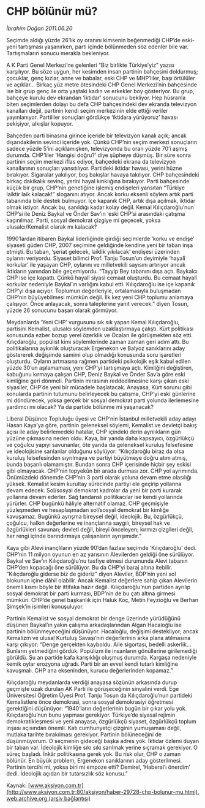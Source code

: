 # CHP bölünür mü?

*İbrahim Doğan 2011.06.20*

<font class="agenda2NewsSpot">
 <p class="BasicParagraph">
  <span lang="EN-GB">
   Seçimde aldığı yüzde 26’lık oy oranını kimsenin beğenmediği CHP’de eski-yeni tartışması yaşanırken, parti içinde bölünmeden söz edenler bile var. Tartışmaların sonucu merakla bekleniyor.
  </span>
  <p class="BasicParagraph">
   <span>
   </span>
  </p>
 </p>
</font>
<font class="newsDetail">
 <p>
  <span>
   <span>
    <span>
     A
    </span>
   </span>
   K Parti Genel Merkezi’ne gelenleri “Biz birlikte Türkiye’yiz” yazısı karşılıyor. Bu söze uygun, her kesimden insan partinin bahçesini doldurmuş; çocuklar, genç kızlar, anne ve babalar, eski CHP ve MHP’liler, başı örtülüler ve açıklar... Birkaç yüz metre ötesindeki CHP Genel Merkezi’nin bahçesinde ise bir grup genç ile orta yaştaki kadın ve erkekler boy gösteriyor. Bu grup, bahçeye kurulu dev ekrandan ‘iktidar’ sonucunu bekliyor. Hep hüsranla biten seçimlerden dolayı bu defa CHP bahçesindeki dev ekranda televizyon kanalları değil, partinin kendi seçim merkezinin elde ettiği veriler yayınlanıyor. Partililer sonuçları gördükçe ‘iktidara yürüyoruz’ havası pekişiyor, alkışlar kopuyor.
  </span>
 </p>
 <p>
  <p class="2011yenimetin">
   <span>
    Bahçeden parti binasına girince içeride bir televizyon kanalı açık; ancak dışarıdakilerin sevinci içeride yok. Çünkü CHP’nin seçim merkezi sonuçların sadece yüzde 5’ini açıklamışken, televizyonda bu oran yüzde 70’i aşmış durumda. CHP’liler ‘Hangisi doğru?’ diye şüpheye düşmüş. Bir süre sonra partinin seçim merkezi iflas ediyor, bahçedeki ekrana da televizyon kanallarının sonuçları yansıtılıyor. Partideki iktidar havası, yerini hüzne bırakıyor. Sigaralar yakılıyor, boş bakışlar havaya takılıyor. CHP bahçesindeki birkaç dakikalık sevinç, yerini hayal kırıklığına bırakıyor. Parti bahçesinde küçük bir grup, CHP’nin genetiğine işlemiş endişeleri yansıtan “Türkiye laiktir laik kalacak!” sloganını atıyor. Ancak korku eksenli söylem artık parti tabanında bile destek bulmuyor. İçe kapanık CHP, artık dışa açılmak, iktidar olmak istiyor. Ancak bu, sanıldığı kadar kolay değil. Kemal Kılıçdaroğlu’nun CHP’si ile Deniz Baykal ve Önder Sav’ın ‘eski CHP’si arasındaki çatışma kaçınılmaz. Parti, sosyal demokrat çizgiye mi geçecek, yoksa ulusalcı/Kemalist olarak mı kalacak?
   </span>
  </p>
  <p class="2011yenimetin">
   <span>
    1990’lardan itibaren Baykal liderliğinde girdiği seçimlerde ‘korku ve endişe’ siyaseti güden CHP, 2007 seçimine geldiğinde kendine yeni bir taban inşa etmişti. Bu taban, ‘şeriat gelecek, laiklik yıkılacak’ endişesi üzerinden oylarını veriyordu. Siyaset bilimci Prof. Tanju Tosun’un deyimiyle ‘hayalî korkular’ ile yaşayan CHP, oylarını ve milletvekili sayısını artırıyor ancak iktidarın yanından bile geçemiyordu. “Tayyip Bey tabanını dışa açtı. Baykalcı CHP ise içe kapattı. Çünkü hayalî siyasi cemaat oluşturdu. Bu cemaat hayalî korkular nedeniyle Baykal’ın varlığını kabul etti. Kılıçdaroğlu ise içe kapanık CHP’yi dışa açıyor. Toplumun değerleriyle, ortalamasıyla buluşmadan CHP’nin büyüyebilmesi mümkün değil. İlk kez yeni CHP toplumu anlamaya çalışıyor. Önce anlayacak, sonra taleplerine yanıt verecek.” diyen Tosun, yüzde 26 sonucunu başarı olarak görmüyor.
   </span>
  </p>
  <p class="2011yenimetin">
   <span>
    Meydanlarda ‘Yeni CHP’ vurgusunu sık sık yapan Kemal Kılıçdaroğlu, partisini Kemalist, ulusalcı söylemden uzaklaştırmaya çalıştı. Kürt politikası konusunda ezber bozup yerel özerklik ve Öcalan ile görüşmekten söz etti. Kılıçdaroğlu, popülist kimi söylemlerinde zaman zaman geri adım attı. Bu politikalarına aykırılık oluşturacak Ergenekon ve Balyoz sanıklarını aday göstererek değişimde samimi olup olmadığı konusunda soru işaretleri oluşturdu. Oyların artmasına rağmen partideki psikolojik eşik kabul edilen yüzde 30’un aşılamaması, yeni CHP’yi tartışmaya açtı. Kimliğini değiştiren, kabuğunu kırmaya çalışan CHP,
    <span>
    </span>
    Deniz Baykal ve Önder Sav’a göre eski kimliğine geri dönmeli. Partinin mirasının reddedilmesine karşı çıkan eski siyasiler, CHP’de yeni bir mücadele başlatacak. Anayasa, Kürt sorunu gibi konularda partinin tutumunu belirleyecek bu çatışma, CHP’yi eski günlerine mi döndürecek, yoksa gerçek bir sosyal demokrat parti yolunda ilerlemesine yardımcı mı olacak? Ya da partide bölünme mi yaşanacak?
   </span>
  </p>
  <p class="2011yenimetin">
   <span>
    Liberal Düşünce Topluluğu üyesi ve CHP’nin İstanbul milletvekili aday adayı Hasan Kaya’ya göre, partinin geleneksel söylemi, Kemalist ve devletçi bakış açısı ile aday belirlemedeki hatalar, CHP içindeki derin ayrılıkların gün yüzüne çıkmasına neden oldu. Kaya, bir yanda daha kapsayıcı, özgürlükçü ve çoğulcu yapıyı savunanlar, öte yanda da geleneksel kuruluş felsefesine ve ideolojisine sarılanlar olduğunu söylüyor: “Kılıçdaroğlu biraz da olsa kuruluş felsefesinden sıyrılmaya ve partiyi büyütmeye doğru atım atmış, bunda başarılı olamamıştır. Bundan sonra CHP içerisinde hiçbir şey eskisi gibi olmayacak. CHP’nin topyekûn bir arada durması zor. CHP yol ayrımında. Önümüzdeki dönemde CHP’nin 3 parti olarak yoluna devam etme olasılığı yüksek. Kemalist kesim kurultay sürecinde partiyi ele geçirip yollarına devam edecek. Sol/sosyal demokrat kadrolar da yeni bir parti kurarak yollarına devam ederler. Sağ tandanslı politikacılar ise kendi yollarında yürürler. CHP bugünkü hâliyle alternatif olamaz. CHP geçmişiyle yüzleşmeden ve hesaplaşmadan sol/sosyal demokrat bir kimliğe kavuşamaz. Bugünkü ayrışma bireysel değil, ideolojik. Bu, özgürlükçü, çoğulcu, halkın değerlerine ve inançlarına saygılı, bireysel hak ve özgürlükleri savunan; devleti değil, bireyi önceleyen; kırmızı çizgileri değil, her rengi içinde barındırmaya çalışanların ayrışımıdır.”
   </span>
  </p>
  <p class="2011yenimetin">
   <span>
    Kaya gibi Alevi inançlıların yüzde 90’dan fazlası seçimde ‘Kılıçdaroğlu’ dedi. CHP’nin 11 milyon oyunun en az yarısının Alevilerden geldiği öne sürülüyor. Baykal ve Sav’ın Kılıçdaroğlu’nu tasfiye etmesi durumunda Alevi tabanın CHP’den kopacağı öne sürülüyor. Bu da CHP’yi baraj altına itebilir. “Kılıçdaroğlu giderse biz de gideriz” diyen Aleviler, BDP’nin yeni sol blokunun içine dâhil olabilir. Ancak Kemalist değerlere sahip çıkan Alevilerin önemli kısmı böyle bir ittifaka hazır değil. Kılıçdaroğlu’nun partiden ayrılıp sosyal demokrat bir parti kurması, BDP’nin de bu çatı altına girmesi mümkün. CHP’de genel başkanlık için Haluk Koç, Metin Feyzioğlu ve Berhan Şimşek’in isimleri konuşuluyor.
   </span>
  </p>
  <p class="2011yenimetin">
   <span>
    Partinin Kemalist ve sosyal demokrat bir denge üzerinde yürüdüğünü düşünen Baykal’ın yakın çalışma arkadaşlarından Algan Hacaloğlu ise partinin bölünmeyeceğini düşünüyor. Hacaloğlu, değişimi destekliyor; ancak Kemalizm ve ulusal Kurtuluş Savaşı’nın değerlerinin arka plana atılmasına karşı çıkıyor: “Denge gerçekten kayboldu. Aile sigortası, bedelli askerlik… Bunların yetmediğini gördük. Popülizm ile insanların gönüllerine girilemediği görüldü. Şu an partide kafa karışıklığı oluşmuş durumda. Kargaşa nedeniyle kemik oylar erozyona uğradı. Parti bir an evvel kendi tutarlı kimliğine kavuşmalı. CHP ana ekseninden, kurucu değerlerinden kopamaz.”
   </span>
  </p>
  <p class="2011yenimetin">
   <span>
    Kılıçdaroğlu meydanlarda verdiği anayasa sözünün arkasında durup geçmişte uzak durulan AK Parti ile görüşeceğinin sinyalini verdi. Ege Üniversitesi Öğretim Üyesi Prof. Tanju Tosun da Kılıçdaroğlu’nun partideki Kemalistlere önce demokrasi, sonra sosyal demokrasiyi öğretmesi gerektiğini düşünüyor: “1940’ların değerlerinin bugün bir çıkar yolu yok. Kılıçdaroğlu’nun bunu yapması gerekiyor. Türkiye’de siyasal rejimin demokratikleşmesi ve yeni anayasa, özgürlükçü siyaset, özgürlükçü toplum inşası açısından önemli. Katı cumhuriyetçi çizginin yumuşaması değil, mutlaka tarihte bırakılması gerekiyor. Partinin bölüneceğini de düşünmüyorum. O seçmenin gideceği başka adres yok. İktidar özlemi duyan bir taban var. İdeolojik kimliğe sıkı sıkı sarılmak yerine sıçramak gerekiyor. O süreç başladı. İnkâr politikasına gerek yok. Bu risk olur, CHP o zaman bölünür. En büyük problem, Ergenekon sanıklarının aday gösterilmesi. Partinin tercihi mi, yoksa biri mi empoze etti? Demirel, ‘Haberal’ı önerdim’ dedi. İdeolojik açıdan bir tutarsızlık söz konusu.”
   </span>
  </p>
 </p>
 <p>
 </p>
</font>

Kaynak: [www.aksiyon.com.tr](http://www.aksiyon.com.tr:80/aksiyon/haber-29728-chp-bolunur-mu.html), [web.archive.org (arşiv bağlantısı)](http://web.archive.org/web/20110625164811/http://www.aksiyon.com.tr:80/aksiyon/haber-29728-chp-bolunur-mu.html)
